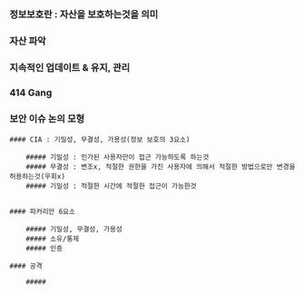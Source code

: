### 정보보호란 : 자산을 보호하는것을 의미

### 자산 파악

### 지속적인 업데이트 & 유지, 관리

### 414 Gang
    
### 보안 이슈 논의 모형

    #### CIA : 기밀성, 무결성, 가용성(정보 보호의 3요소)

        ##### 기밀성 : 인가된 사용자만이 접근 가능하도록 하는것
        ##### 무결성 : 변조x, 적절한 권한을 가진 사용자에 의해서 적절한 방법으로만 변경을 허용하는것(우회x)
        ##### 기밀성 : 적절한 시간에 적절한 접근이 가능한것
    

    #### 파커리안 6요소

        ##### 기밀성, 무결성, 가용성
        ##### 소유/통제
        ##### 인증
   
    #### 공격

        ##### 
